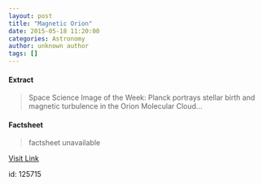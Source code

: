 ```yaml
---
layout: post
title: "Magnetic Orion"
date: 2015-05-18 11:20:00
categories: Astronomy
author: unknown author
tags: []
---
```



#### Extract
>Space Science Image of the Week: Planck portrays stellar birth and magnetic turbulence in the Orion Molecular Cloud...

#### Factsheet
>factsheet unavailable

[Visit Link](http://www.esa.int/spaceinimages/Images/2015/05/Magnetic_Orion)

id:  125715


